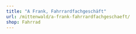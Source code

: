 ```yaml
---
title: "A Frank, Fahrrardfachgeschäft"
url: /mittenwald/a-frank-fahrrardfachgeschaeft/
shop: Fahrrad
---
```

